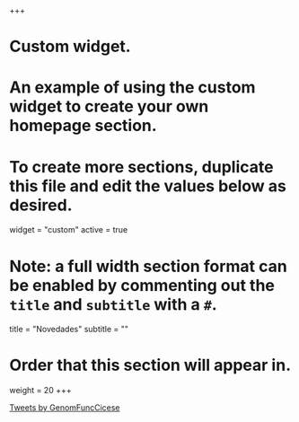 +++
# Custom widget.
# An example of using the custom widget to create your own homepage section.
# To create more sections, duplicate this file and edit the values below as desired.
widget = "custom"
active = true


# Note: a full width section format can be enabled by commenting out the `title` and `subtitle` with a `#`.
title = "Novedades"
subtitle = ""

# Order that this section will appear in.
weight = 20
+++

<div class="twitter"> <a class="twitter-timeline" data-width="600" data-height="400" href="https://twitter.com/GenomFuncCicese?ref_src=twsrc%5Etfw">Tweets by GenomFuncCicese</a> <script async src="https://platform.twitter.com/widgets.js" charset="utf-8"></script> </div>